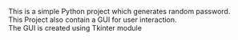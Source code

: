 This is a simple Python project which generates random password.
<br>
This Project also contain a GUI for user interaction.
<br>
The GUI is created using Tkinter module